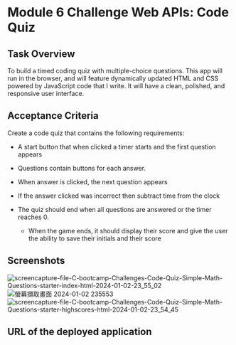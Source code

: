 # Module 6 Challenge Web APIs: Code Quiz

## Task Overview

To build a timed coding quiz with multiple-choice questions. This app will run in the browser, and will feature dynamically updated HTML and CSS powered by JavaScript code that I write. It will have a clean, polished, and responsive user interface. 


## Acceptance Criteria

Create a code quiz that contains the following requirements:

  * A start button that when clicked a timer starts and the first question appears
  * Questions contain buttons for each answer.
  * When answer is clicked, the next question appears
  * If the answer clicked was incorrect then subtract time from the clock

* The quiz should end when all questions are answered or the timer reaches 0.

  * When the game ends, it should display their score and give the user the ability to save their initials and their score
  
## Screenshots
![screencapture-file-C-bootcamp-Challenges-Code-Quiz-Simple-Math-Questions-starter-index-html-2024-01-02-23_55_02](https://github.com/leeathena/Code-Quiz---Simple-Math-Questions/assets/149600986/edbe51b2-0524-4660-8b0e-aad54bd8df36)
![螢幕擷取畫面 2024-01-02 235553](https://github.com/leeathena/Code-Quiz---Simple-Math-Questions/assets/149600986/52542fac-51dc-4f7e-846f-43c8df37f90d)
![screencapture-file-C-bootcamp-Challenges-Code-Quiz-Simple-Math-Questions-starter-highscores-html-2024-01-02-23_54_45](https://github.com/leeathena/Code-Quiz---Simple-Math-Questions/assets/149600986/dce1c13d-9827-4e19-a156-38b94ff384f4)

## URL of the deployed application
